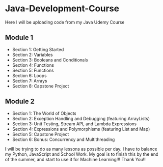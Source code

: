 # Java-Development-Course
Here I will be uploading code from my Java Udemy Course


## Module 1
- Section 1: Getting Started
- Section 2: Variables
- Section 3: Booleans and Conditionals
- Section 4: Functions
- Section 5: Functions
- Section 6: Loops
- Section 7: Arrays
- Section 8: Capstone Project

## Module 2
- Section 1: The World of Objects
- Section 2: Exception Handling and Debugging (featuring ArrayLists)
- Section 3: Unit Testing, Stream API, and Lambda Expressions
- Section 4: Expressions and Polymorphisms (featuring List and Map)
- Section 5: Capstone Project
- Section 6: Bonus: Concurrency  and Multithreading

I will be trying to do as many lessons as possible per day. I have to balance my Python, JavaScript and School Work. 
My goal is to finish this by the end of the summer, and start to use it for Machine Learning!!! Thank You!!
